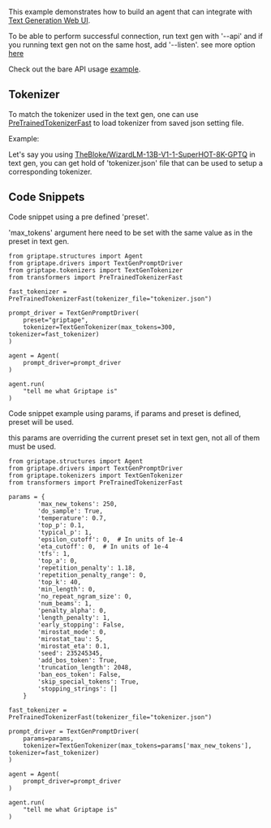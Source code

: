 This example demonstrates how to build an agent that can integrate with [Text Generation Web UI](https://github.com/oobabooga/text-generation-webui).

To be able to perform successful connection, run text gen with '--api' and if you running text gen not on the same host, add '--listen'. see more option [here](https://github.com/oobabooga/text-generation-webui)

Check out the bare API usage [example](https://github.com/oobabooga/text-generation-webui/blob/main/api-examples/api-example.py).

## Tokenizer

To match the tokenizer used in the text gen, one can use [PreTrainedTokenizerFast](https://huggingface.co/docs/transformers/fast_tokenizers#loading-from-a-json-file) to load tokenizer from saved json setting file.

Example:

Let's say you using [TheBloke/WizardLM-13B-V1-1-SuperHOT-8K-GPTQ](https://huggingface.co/TheBloke/WizardLM-13B-V1-1-SuperHOT-8K-GPTQ/tree/main) in text gen, you can get hold of 'tokenizer.json' file that can be used to setup a corresponding tokenizer.

## Code Snippets

Code snippet using a pre defined 'preset'.

'max_tokens' argument here need to be set with the same value as in the preset in text gen.

```shell
from griptape.structures import Agent
from griptape.drivers import TextGenPromptDriver
from griptape.tokenizers import TextGenTokenizer
from transformers import PreTrainedTokenizerFast

fast_tokenizer = PreTrainedTokenizerFast(tokenizer_file="tokenizer.json")

prompt_driver = TextGenPromptDriver(
    preset="griptape",
    tokenizer=TextGenTokenizer(max_tokens=300, tokenizer=fast_tokenizer)
)

agent = Agent(
    prompt_driver=prompt_driver
)

agent.run(
    "tell me what Griptape is"
)
```

Code snippet example using params, if params and preset is defined, preset will be used.

this params are overriding the current preset set in text gen, not all of them must be used.

```shell
from griptape.structures import Agent
from griptape.drivers import TextGenPromptDriver
from griptape.tokenizers import TextGenTokenizer
from transformers import PreTrainedTokenizerFast

params = {
        'max_new_tokens': 250,
        'do_sample': True,
        'temperature': 0.7,
        'top_p': 0.1,
        'typical_p': 1,
        'epsilon_cutoff': 0,  # In units of 1e-4
        'eta_cutoff': 0,  # In units of 1e-4
        'tfs': 1,
        'top_a': 0,
        'repetition_penalty': 1.18,
        'repetition_penalty_range': 0,
        'top_k': 40,
        'min_length': 0,
        'no_repeat_ngram_size': 0,
        'num_beams': 1,
        'penalty_alpha': 0,
        'length_penalty': 1,
        'early_stopping': False,
        'mirostat_mode': 0,
        'mirostat_tau': 5,
        'mirostat_eta': 0.1,
        'seed': 235245345,
        'add_bos_token': True,
        'truncation_length': 2048,
        'ban_eos_token': False,
        'skip_special_tokens': True,
        'stopping_strings': []
    }

fast_tokenizer = PreTrainedTokenizerFast(tokenizer_file="tokenizer.json")

prompt_driver = TextGenPromptDriver(
    params=params,
    tokenizer=TextGenTokenizer(max_tokens=params['max_new_tokens'], tokenizer=fast_tokenizer)
)

agent = Agent(
    prompt_driver=prompt_driver
)

agent.run(
    "tell me what Griptape is"
)
```